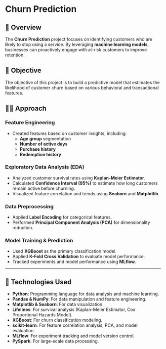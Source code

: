 # **Churn Prediction**

## 📘 Overview  
The **Churn Prediction** project focuses on identifying customers who are likely to stop using a service. By leveraging **machine learning models**, businesses can proactively engage with at-risk customers to improve retention.  

## 🎯 Objective  
The objective of this project is to build a predictive model that estimates the likelihood of customer churn based on various behavioral and transactional features.  

## 🧑‍💻 Approach  

### **Feature Engineering**  
- Created features based on customer insights, including:  
  - **Age group** segmentation  
  - **Number of active days**  
  - **Purchase history**  
  - **Redemption history**  

### **Exploratory Data Analysis (EDA)**  
- Analyzed customer survival rates using **Kaplan-Meier Estimator**.  
- Calculated **Confidence Interval (95%)** to estimate how long customers remain active before churning.  
- Visualized feature correlation and trends using **Seaborn** and **Matplotlib**.  

### **Data Preprocessing**  
- Applied **Label Encoding** for categorical features.  
- Performed **Principal Component Analysis (PCA)** for dimensionality reduction.  

### **Model Training & Prediction**  
- Used **XGBoost** as the primary classification model.  
- Applied **K-Fold Cross Validation** to evaluate model performance.  
- Tracked experiments and model performance using **MLflow**.  

---

## 🔧 Technologies Used  

- **Python**: Programming language for data analysis and machine learning.  
- **Pandas & NumPy**: For data manipulation and feature engineering.  
- **Matplotlib & Seaborn**: For data visualization.  
- **Lifelines**: For survival analysis (Kaplan-Meier Estimator, Cox Proportional Hazards Model).  
- **XGBoost**: For churn classification modeling.  
- **scikit-learn**: For feature correlation analysis, PCA, and model evaluation.  
- **MLflow**: For experiment tracking and model version control.  
- **PySpark**: For large-scale data processing.  

